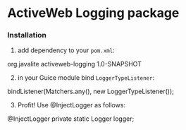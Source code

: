 # ActiveWeb Logging package #

### Installation ###

1. add dependency to your `pom.xml`:

  <dependency>
    <groupId>org.javalite</groupId>
    <artifactId>activeweb-logging</artifactId>
    <version>1.0-SNAPSHOT</version>
  </dependency>
  
2. in your Guice module bind `LoggerTypeListener`:

  bindListener(Matchers.any(), new LoggerTypeListener());
  
3. Profit! Use @InjectLogger as follows:

  @InjectLogger
  private static Logger logger;
